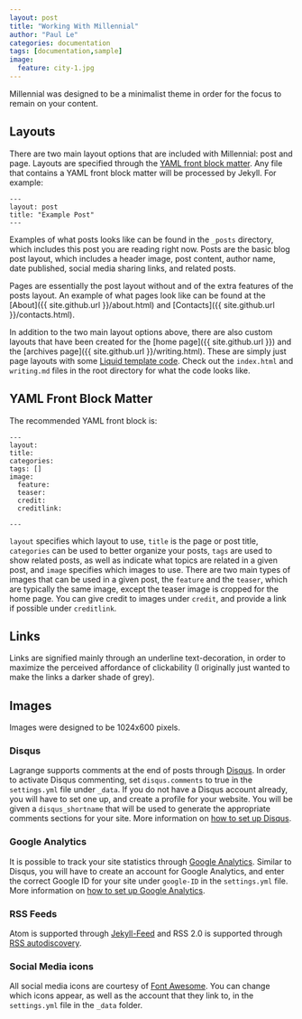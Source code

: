 ```yaml
---
layout: post
title: "Working With Millennial"
author: "Paul Le"
categories: documentation
tags: [documentation,sample]
image:
  feature: city-1.jpg
---
```


Millennial was designed to be a minimalist theme in order for the focus to remain on your content.

## Layouts

There are two main layout options that are included with Millennial: post and page. Layouts are specified through the [YAML front block matter](https://jekyllrb.com/docs/frontmatter/). Any file that contains a YAML front block matter will be processed by Jekyll. For example:

```
---
layout: post
title: "Example Post"
---
```

Examples of what posts looks like can be found in the `_posts` directory, which includes this post you are reading right now. Posts are the basic blog post layout, which includes a header image, post content, author name, date published, social media sharing links, and related posts.

Pages are essentially the post layout without and of the extra features of the posts layout. An example of what pages look like can be found at the [About]({{ site.github.url }}/about.html) and [Contacts]({{ site.github.url }}/contacts.html).

In addition to the two main layout options above, there are also custom layouts that have been created for the [home page]({{ site.github.url }}) and the [archives page]({{ site.github.url }}/writing.html). These are simply just page layouts with some [Liquid template code](https://shopify.github.io/liquid/). Check out the `index.html` and `writing.md` files in the root directory for what the code looks like.

## YAML Front Block Matter

The recommended YAML front block is:

```
---
layout:
title:
categories:
tags: []
image:
  feature:
  teaser:
  credit:
  creditlink:

---
```

`layout` specifies which layout to use, `title` is the page or post title, `categories` can be used to better organize your posts, `tags` are used to show related posts, as well as indicate what topics are related in a given post, and `image` specifies which images to use. There are two main types of images that can be used in a given post, the `feature` and the `teaser`, which are typically the same image, except the teaser image is cropped for the home page. You can give credit to images under `credit`, and provide a link if possible under `creditlink`.

## Links

Links are signified mainly through an underline text-decoration, in order to maximize the perceived affordance of clickability (I originally just wanted to make the links a darker shade of grey).

## Images

Images were designed to be 1024x600 pixels.

### Disqus

Lagrange supports comments at the end of posts through [Disqus](https://disqus.com/). In order to activate Disqus commenting, set `disqus.comments` to true in the `settings.yml` file under `_data`. If you do not have a Disqus account already, you will have to set one up, and create a profile for your website. You will be given a `disqus_shortname` that will be used to generate the appropriate comments sections for your site. More information on [how to set up Disqus](http://www.perfectlyrandom.org/2014/06/29/adding-disqus-to-your-jekyll-powered-github-pages/).

### Google Analytics

It is possible to track your site statistics through [Google Analytics](https://www.google.com/analytics/). Similar to Disqus, you will have to create an account for Google Analytics, and enter the correct Google ID for your site under `google-ID` in the `settings.yml` file. More information on [how to set up Google Analytics](https://michaelsoolee.com/google-analytics-jekyll/).

### RSS Feeds

Atom is supported through [Jekyll-Feed](https://github.com/jekyll/jekyll-feed) and RSS 2.0 is supported through [RSS autodiscovery](http://www.rssboard.org/rss-autodiscovery).

### Social Media icons

All social media icons are courtesy of [Font Awesome](http://fontawesome.io/). You can change which icons appear, as well as the account that they link to, in the `settings.yml` file in the `_data` folder.
